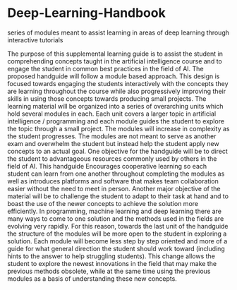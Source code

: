 # Deep-Learning-Handbook
series of modules meant to assist learning in areas of deep learning through interactive tutorials


The purpose of this supplemental learning guide is to assist the student in comprehending concepts taught in the artificial intelligence course and to engage the student in common best practices in the field of AI. The proposed handguide will follow a module based approach. This design is focused towards engaging the students interactively with the concepts they are learning throughout the course while also progressively improving their skills in using those concepts towards producing small projects.
The learning material will be organized into a series of overarching units which hold several modules in each. Each unit covers a larger topic in artificial intelligence / programming and each module guides the student to explore the topic through a small project. The modules will increase in complexity as the student progresses. The modules are not meant to serve as another exam and overwhelm the student but instead help the student apply new concepts to an actual goal. One objective for the handguide will be to direct the student to advantageous resources commonly used by others in the field of AI. This handguide Encourages cooperative learning so each student can learn from one another throughout completing the modules as well as introduces platforms and software that makes team collaboration easier without the need to meet in person. 
Another major objective of the material will be to challenge the student to adapt to their task at hand and to boast the use of the newer concepts to achieve the solution more efficiently. In programming, machine learning and deep learning there are many ways to come to one solution and the methods used in the fields are evolving very rapidly. For this reason, towards the last unit of the handguide the structure of the modules will be more open to the student in exploring a solution. Each module will become less step by step oriented and more of a guide for what general direction the student should work toward (including hints to the answer to help struggling students). This change allows the student to explore the newest innovations in the field that may make the previous methods obsolete, while at the same time using the previous modules as a basis of understanding these new concepts. 

